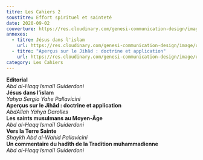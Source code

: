 ```yaml
---
titre: Les Cahiers 2
soustitre: Effort spirituel et sainteté
date: 2020-09-02
couverture: https://res.cloudinary.com/genesi-communication-design/image/upload/v1606125410/ihei/couvertures/c02_fatfnj.jpg
annexes:
  - titre: Jésus dans l'islam
    url: https://res.cloudinary.com/genesi-communication-design/image/upload/v1606736140/ihei/PDF/Les%20Cahiers/Les%20Cahiers%202/Jesus-dans-l-islam_qr7znj.pdf
  - titre: "Aperçus sur le Jihâd : doctrine et application"
    url: https://res.cloudinary.com/genesi-communication-design/image/upload/v1606736140/ihei/PDF/Les%20Cahiers/Les%20Cahiers%202/Aper%C3%A7us-sur-le-jihad_gvvgnt.pdf
category: Les Cahiers
---
```

**Editorial**</br>
*Abd al-Haqq Ismaïl Guiderdoni*</br>
**Jésus dans l’islam**</br>
*Yahya Sergio Yahe Pallavicini*</br>
**Aperçus sur le Jihâd&nbsp;: doctrine et application**</br>
*AbdAllah Yahya Darolles*</br>
**Les saints musulmans au Moyen-Âge**</br>
*Abd al-Haqq Ismaïl Guiderdoni*</br>
**Vers la Terre Sainte**</br>
*Shaykh Abd al-Wahid Pallavicini*</br>
**Un commentaire du hadîth de la Tradition muhammadienne**</br>
*Abd al-Haqq Ismaïl Guiderdoni*</br>